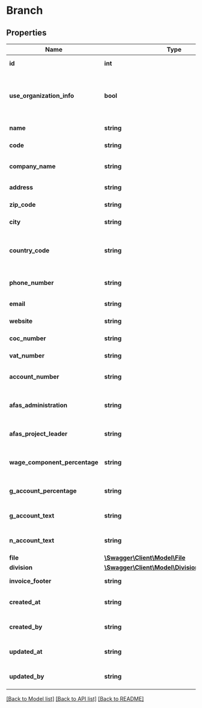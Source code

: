 # Branch

## Properties
Name | Type | Description | Notes
------------ | ------------- | ------------- | -------------
**id** | **int** | ID of the branch. | [optional] 
**use_organization_info** | **bool** | If organization information should be used instead of branch information. | [optional] 
**name** | **string** | Name of the branch. | 
**code** | **string** | The code of the branch. | [optional] 
**company_name** | **string** | The company name of the branch. | [optional] 
**address** | **string** | Address of the branch. | [optional] 
**zip_code** | **string** | ZIP code of the branch. | [optional] 
**city** | **string** | City of the branch. | [optional] 
**country_code** | **string** | An ISO 3166-2 representation of the country. | [optional] 
**phone_number** | **string** | Phone number of the branch. | [optional] 
**email** | **string** | Email of the branch. | [optional] 
**website** | **string** | The website of the branch. | [optional] 
**coc_number** | **string** | The COC number. | [optional] 
**vat_number** | **string** | VAT number of the branch. | [optional] 
**account_number** | **string** | Account number of the branch. | [optional] 
**afas_administration** | **string** | Afas administration code of the branch. | [optional] 
**afas_project_leader** | **string** | Afas project leader of the branch. | [optional] 
**wage_component_percentage** | **string** | The wage component percentage of the branch. | [optional] 
**g_account_percentage** | **string** | The g account percentage of the branch. | [optional] 
**g_account_text** | **string** | The g account text of the branch. | [optional] 
**n_account_text** | **string** | The n account text of the branch. | [optional] 
**file** | [**\Swagger\Client\Model\File**](File.md) |  | [optional] 
**division** | [**\Swagger\Client\Model\DivisionBranchSettings**](DivisionBranchSettings.md) |  | [optional] 
**invoice_footer** | **string** | The invoice footer text. | [optional] 
**created_at** | **string** | The creation time of the entity. | [optional] 
**created_by** | **string** | The user that created the entity. | [optional] 
**updated_at** | **string** | The last updated time of the entity. | [optional] 
**updated_by** | **string** | The user that last updated the entity. | [optional] 

[[Back to Model list]](../README.md#documentation-for-models) [[Back to API list]](../README.md#documentation-for-api-endpoints) [[Back to README]](../README.md)


